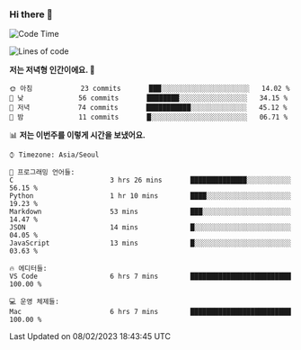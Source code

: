 ### Hi there 👋

<!--START_SECTION:waka-->
![Code Time](http://img.shields.io/badge/Code%20Time-76%20hrs%203%20mins-blue)

![Lines of code](https://img.shields.io/badge/%EC%A0%80%EB%8A%94%20%EC%97%AC%ED%83%9C%EA%B9%8C%EC%A7%80%20-74%20Thousand%20%EC%A4%84%EC%9D%98%20%EC%BD%94%EB%93%9C%EB%A5%BC%20%EC%9E%91%EC%84%B1%ED%96%88%EC%96%B4%EC%9A%94.-blue)

**저는 저녁형 인간이에요. 🦉** 

```text
🌞 아침            23 commits       ███░░░░░░░░░░░░░░░░░░░░░░   14.02 % 
🌆 낮　            56 commits       ████████░░░░░░░░░░░░░░░░░   34.15 % 
🌃 저녁            74 commits       ███████████░░░░░░░░░░░░░░   45.12 % 
🌙 밤　            11 commits       █░░░░░░░░░░░░░░░░░░░░░░░░   06.71 % 

```


📊 **저는 이번주를 이렇게 시간을 보냈어요.** 

```text
⌚︎ Timezone: Asia/Seoul

💬 프로그래밍 언어들: 
C                        3 hrs 26 mins       ██████████████░░░░░░░░░░░   56.15 % 
Python                   1 hr 10 mins        ████░░░░░░░░░░░░░░░░░░░░░   19.23 % 
Markdown                 53 mins             ███░░░░░░░░░░░░░░░░░░░░░░   14.47 % 
JSON                     14 mins             █░░░░░░░░░░░░░░░░░░░░░░░░   04.05 % 
JavaScript               13 mins             █░░░░░░░░░░░░░░░░░░░░░░░░   03.63 % 

🔥 에디터들: 
VS Code                  6 hrs 7 mins        █████████████████████████   100.00 % 

💻 운영 체제들: 
Mac                      6 hrs 7 mins        █████████████████████████   100.00 % 

```


 Last Updated on 08/02/2023 18:43:45 UTC
<!--END_SECTION:waka-->

